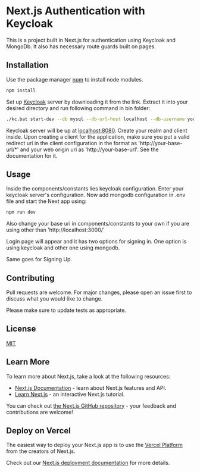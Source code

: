 # Next.js Authentication with Keycloak

This is a project built in Next.js for authentication using Keycloak and MongoDb. It also has necessary route guards built on pages.

## Installation

Use the package manager [npm](https://registry.npmjs.org ) to install node modules.

```bash
npm install 
```
Set up [Keycloak](https://github.com/keycloak/keycloak/releases/download/22.0.1/keycloak-22.0.1.zip) server by downloading it from the link. Extract it into your desired directory and run following command in bin folder:

```bash
./kc.bat start-dev --db mysql --db-url-host localhost --db-username your-username --db-password your-pass --hostname-strict=false
```
Keycloak server will be up at [localhost:8080](http://localhost:8080). Create your realm and client inside. Upon creating a client for the application, make sure you put a valid redirect uri in the client configuration in the format as 'http://your-base-url/*' and your web origin uri as 'http://your-base-url'. See the documentation for it.

## Usage
Inside the components/constants lies keycloak configuration. Enter your keycloak server's configuration. Now add mongodb configuration in .env file and start the Next app using:
```bash
npm run dev
```
Also change your base uri in components/constants to your own if you are using other than 'http://localhost:3000/'

Login page will appear and it has two options for signing in. One option is using keycloak and other one using mongodb.

Same goes for Signing Up.


## Contributing

Pull requests are welcome. For major changes, please open an issue first
to discuss what you would like to change.

Please make sure to update tests as appropriate.

## License

[MIT](https://choosealicense.com/licenses/mit/)

## Learn More

To learn more about Next.js, take a look at the following resources:

- [Next.js Documentation](https://nextjs.org/docs) - learn about Next.js features and API.
- [Learn Next.js](https://nextjs.org/learn) - an interactive Next.js tutorial.

You can check out [the Next.js GitHub repository](https://github.com/vercel/next.js/) - your feedback and contributions are welcome!

## Deploy on Vercel

The easiest way to deploy your Next.js app is to use the [Vercel Platform](https://vercel.com/new?utm_medium=default-template&filter=next.js&utm_source=create-next-app&utm_campaign=create-next-app-readme) from the creators of Next.js.

Check out our [Next.js deployment documentation](https://nextjs.org/docs/deployment) for more details.
